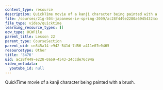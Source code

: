 ```yaml
---
content_type: resource
description: QuickTime movie of a kanji character being painted with a brush.
file: /courses/21g-504-japanese-iv-spring-2009/ac28f449e2280a69454324ccde76c94a_3470.mov
file_type: video/quicktime
learning_resource_types: []
ocw_type: OCWFile
parent_title: Lesson 22
parent_type: CourseSection
parent_uid: ce845a14-e942-541d-7d56-a411e07e0465
resourcetype: Other
title: '3470'
uid: ac28f449-e228-0a69-4543-24ccde76c94a
video_metadata:
  youtube_id: null
---
```

QuickTime movie of a kanji character being painted with a brush.